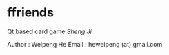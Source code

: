 ffriends
========
Qt based card game *Sheng Ji*

Author : Weipeng He
Email  : heweipeng (at) gmail.com

